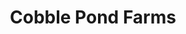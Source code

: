 ---
title: "Cobble Pond Farms"
url: /queensbury/cobble-pond-farms-quaker-road/
shop: Lebensmittel
---